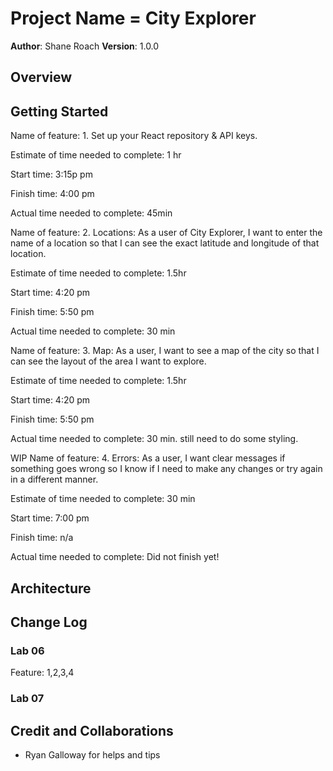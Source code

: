 # Project Name = City Explorer

**Author**: Shane Roach
**Version**: 1.0.0 

## Overview


## Getting Started


Name of feature: 1. Set up your React repository & API keys.

Estimate of time needed to complete:  1 hr

Start time: 3:15p pm

Finish time: 4:00 pm

Actual time needed to complete: 45min


Name of feature: 2. Locations: As a user of City Explorer, I want to enter the name of a location so that I can see the exact latitude and longitude of that location.

Estimate of time needed to complete: 1.5hr

Start time: 4:20 pm

Finish time: 5:50 pm

Actual time needed to complete: 30 min


Name of feature: 3. Map: As a user, I want to see a map of the city so that I can see the layout of the area I want to explore.

Estimate of time needed to complete: 1.5hr

Start time: 4:20 pm

Finish time: 5:50 pm

Actual time needed to complete: 30 min. still need to do some styling.


WIP Name of feature: 4. Errors: As a user, I want clear messages if something goes wrong so I know if I need to make any changes or try again in a different manner.

Estimate of time needed to complete: 30 min

Start time: 7:00 pm

Finish time: n/a

Actual time needed to complete: Did not finish yet!

## Architecture
<!-- Provide a detailed description of the application design. What technologies (languages, libraries, etc) you're using, and any other relevant design information. -->

## Change Log

<!-- Use this area to document the iterative changes made to your application as each feature is successfully implemented. Use time stamps. Here's an example:

01-01-2001 4:59pm - Application now has a fully-functional express server, with a GET route for the location resource. -->


### Lab 06

  Feature: 1,2,3,4

### Lab 07

## Credit and Collaborations

- Ryan Galloway for helps and tips

